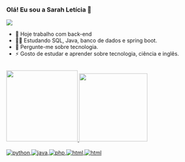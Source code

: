 ### Olá! Eu sou a Sarah Letícia  👋

<P align="left"> <img src="https://komarev.com/ghpvc/?username=sarahleticia&color=green" aly="Profile views" /> </P>

- 🔭 Hoje trabalho com back-end
- 👩‍💻 Estudando SQL, Java, banco de dados e spring boot.
- 💬 Pergunte-me sobre tecnologia.
- ⚡ Gosto de estudar e aprender sobre tecnologia, ciência e inglês.

##
  <div>
    <a href="https://github.com/sarahleticia">
    <img height="188cm" src="https://github-readme-stats.vercel.app/api?username=sarahleticia&show_icons=true&theme=dracula&include_all_commits=true&count_private=true"/>
    <img height="180em" src="https://github-readme-stats.vercel.app/api/top-langs/?username=sarahleticia&layout=compact&langs_count=7&theme=dracula"/>
  </div>

  <div style= "display: inline_block"><br>
     <img align="center" alt="python" src="https://img.shields.io/badge/Python-14354C?style=for-the-badge&logo=python&logoColor=white">
    <img align="center" alt="java" src="https://img.shields.io/badge/Java-ED8B00?style=for-the-badge&logo=openjdk&logoColor=white">
      <img align="center" alt="php" src="https://img.shields.io/badge/PHP-777BB4?style=for-the-badge&logo=php&logoColor=white">
      <img align="center" alt="html" src="https://img.shields.io/badge/HTML-239120?style=for-the-badge&logo=html5&logoColor=white">
       <img align="center" alt="html" src="https://img.shields.io/badge/CSS-239120?&style=for-the-badge&logo=css3&logoColor=white">

    
  </div>
  
